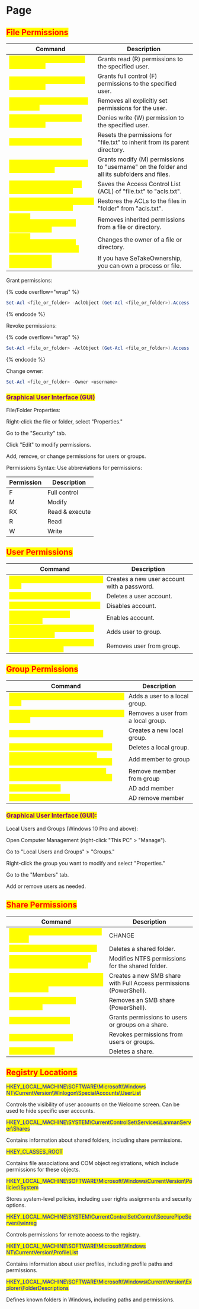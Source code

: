 # Page

## <mark style="color:red;">File Permissions</mark>

<table data-header-hidden data-full-width="true"><thead><tr><th>Command</th><th>Description</th></tr></thead><tbody><tr><td><mark style="color:yellow;"><code>icacls "file.txt" /grant "username:R"</code></mark></td><td>Grants read (R) permissions to the specified user.</td></tr><tr><td><mark style="color:yellow;"><code>icacls "file.txt" /grant "username:F"</code></mark></td><td>Grants full control (F) permissions to the specified user.</td></tr><tr><td><mark style="color:yellow;"><code>icacls "file.txt" /remove "username"</code></mark></td><td>Removes all explicitly set permissions for the user.</td></tr><tr><td><mark style="color:yellow;"><code>icacls "file.txt" /deny "username:W"</code></mark></td><td>Denies write (W) permission to the specified user.</td></tr><tr><td><mark style="color:yellow;"><code>icacls "file.txt" /reset</code></mark></td><td>Resets the permissions for "file.txt" to inherit from its parent directory.</td></tr><tr><td><mark style="color:yellow;"><code>icacls "C:\folder" /grant "username:M" /T</code></mark></td><td>Grants modify (M) permissions to "username" on the folder and all its subfolders and files.</td></tr><tr><td><mark style="color:yellow;"><code>icacls "file.txt" /save "C:\path\to\acls.txt"</code></mark></td><td>Saves the Access Control List (ACL) of "file.txt" to "acls.txt".</td></tr><tr><td><mark style="color:yellow;"><code>icacls "C:\folder" /restore "C:\path\to\acls.txt"</code></mark></td><td>Restores the ACLs to the files in "folder" from "acls.txt".</td></tr><tr><td><mark style="color:yellow;"><code>icacls &#x3C;FilePathOrDirectory> /inheritance:r</code></mark></td><td>Removes inherited permissions from a file or directory.</td></tr><tr><td><mark style="color:yellow;"><code>icacls &#x3C;FilePathOrDirectory> /setowner &#x3C;UserOrGroup></code></mark></td><td>Changes the owner of a file or directory.</td></tr><tr><td><mark style="color:yellow;"><code>takeown /f C:\&#x3C;filename>.exe</code></mark></td><td>If you have SeTakeOwnership, you can own a process or file.</td></tr></tbody></table>

Grant permissions:

{% code overflow="wrap" %}
```powershell
Set-Acl <file_or_folder> -AclObject (Get-Acl <file_or_folder>).Access | Add-AclEntry <username>:(R,W,X)
```
{% endcode %}

Revoke permissions:

{% code overflow="wrap" %}
```powershell
Set-Acl <file_or_folder> -AclObject (Get-Acl <file_or_folder>).Access | Remove-AclEntry <username>
```
{% endcode %}

Change owner:

```powershell
Set-Acl <file_or_folder> -Owner <username>
```

### <mark style="color:purple;">Graphical User Interface (GUI)</mark>

File/Folder Properties:

Right-click the file or folder, select "Properties."

Go to the "Security" tab.

Click "Edit" to modify permissions.

Add, remove, or change permissions for users or groups.

Permissions Syntax: Use abbreviations for permissions:

| Permission | Description    |
| ---------- | -------------- |
| F          | Full control   |
| M          | Modify         |
| RX         | Read & execute |
| R          | Read           |
| W          | Write          |

## <mark style="color:red;">User Permissions</mark>

<table data-header-hidden data-full-width="true"><thead><tr><th>Command</th><th>Description</th></tr></thead><tbody><tr><td><mark style="color:yellow;"><code>net user &#x3C;Username> &#x3C;Password> /add</code></mark></td><td>Creates a new user account with a password.</td></tr><tr><td><mark style="color:yellow;"><code>net user &#x3C;Username> /delete</code></mark></td><td>Deletes a user account.</td></tr><tr><td><mark style="color:yellow;"><code>net user &#x3C;username> /active:no</code></mark></td><td>Disables account.</td></tr><tr><td><mark style="color:yellow;"><code>net user &#x3C;username> /active:yes</code></mark></td><td>Enables account.</td></tr><tr><td><mark style="color:yellow;"><code>net localgroup &#x3C;group_name> &#x3C;username> /add</code></mark></td><td>Adds user to group.</td></tr><tr><td><mark style="color:yellow;"><code>net localgroup &#x3C;group_name> &#x3C;username> /delete</code></mark></td><td>Removes user from group.</td></tr></tbody></table>

## <mark style="color:red;">Group Permissions</mark>

<table data-header-hidden data-full-width="true"><thead><tr><th>Command</th><th>Description</th></tr></thead><tbody><tr><td><mark style="color:yellow;"><code>net localgroup &#x3C;GroupName> &#x3C;Username> /add</code></mark></td><td>Adds a user to a local group.</td></tr><tr><td><mark style="color:yellow;"><code>net localgroup &#x3C;GroupName> &#x3C;Username> /delete</code></mark></td><td>Removes a user from a local group.</td></tr><tr><td><mark style="color:yellow;"><code>net localgroup &#x3C;GroupName> /add</code></mark></td><td>Creates a new local group.</td></tr><tr><td><mark style="color:yellow;"><code>net localgroup &#x3C;GroupName> /delete</code></mark></td><td>Deletes a local group.</td></tr><tr><td><mark style="color:yellow;"><code>Add-LocalGroupMember -Group "&#x3C;group_name>" -Member "&#x3C;username>"</code></mark></td><td>Add member to group</td></tr><tr><td><mark style="color:yellow;"><code>Remove-LocalGroupMember -Group "&#x3C;group_name>" -Member "&#x3C;username>"</code></mark></td><td>Remove member from group</td></tr><tr><td><mark style="color:yellow;"><code>Add-ADGroupMember</code></mark></td><td>AD add member</td></tr><tr><td><mark style="color:yellow;"><code>Remove-ADGroupMember</code></mark></td><td>AD remove member</td></tr></tbody></table>

### <mark style="color:purple;">Graphical User Interface (GUI):</mark>

Local Users and Groups (Windows 10 Pro and above):

Open Computer Management (right-click "This PC" > "Manage").

Go to "Local Users and Groups" > "Groups."

Right-click the group you want to modify and select "Properties."

Go to the "Members" tab.

Add or remove users as needed.

## <mark style="color:red;">Share Permissions</mark>

<table data-header-hidden data-full-width="true"><thead><tr><th>Command</th><th>Description</th></tr></thead><tbody><tr><td><mark style="color:yellow;">`net share &#x3C;share_name> /grant:,&#x3C;READ</mark></td><td>CHANGE</td></tr><tr><td><mark style="color:yellow;"><code>net share &#x3C;ShareName> /delete</code></mark></td><td>Deletes a shared folder.</td></tr><tr><td><mark style="color:yellow;"><code>icacls &#x3C;FolderPath> /grant &#x3C;UserOrGroup>:&#x3C;Permission></code></mark></td><td>Modifies NTFS permissions for the shared folder.</td></tr><tr><td><mark style="color:yellow;"><code>New-SmbShare -Name &#x3C;ShareName> -Path &#x3C;FolderPath> -FullAccess &#x3C;UserOrGroup></code></mark></td><td>Creates a new SMB share with Full Access permissions (PowerShell).</td></tr><tr><td><mark style="color:yellow;"><code>Remove-SmbShare -Name &#x3C;ShareName></code></mark></td><td>Removes an SMB share (PowerShell).</td></tr><tr><td><mark style="color:yellow;"><code>Grant-SmbShareAccess</code></mark></td><td>Grants permissions to users or groups on a share.</td></tr><tr><td><mark style="color:yellow;"><code>Revoke-SmbShareAccess</code></mark></td><td>Revokes permissions from users or groups.</td></tr><tr><td><mark style="color:yellow;"><code>Remove-SmbShare</code></mark></td><td>Deletes a share.</td></tr></tbody></table>

## <mark style="color:red;">Registry Locations</mark>

<mark style="color:blue;">HKEY\_LOCAL\_MACHINE\SOFTWARE\Microsoft\Windows NT\CurrentVersion\Winlogon\SpecialAccounts\UserList</mark>

Controls the visibility of user accounts on the Welcome screen. Can be used to hide specific user accounts.

<mark style="color:blue;">HKEY\_LOCAL\_MACHINE\SYSTEM\CurrentControlSet\Services\LanmanServer\Shares</mark>

Contains information about shared folders, including share permissions.

<mark style="color:blue;">HKEY\_CLASSES\_ROOT</mark>

Contains file associations and COM object registrations, which include permissions for these objects.

<mark style="color:blue;">HKEY\_LOCAL\_MACHINE\SOFTWARE\Microsoft\Windows\CurrentVersion\Policies\System</mark>

Stores system-level policies, including user rights assignments and security options.

<mark style="color:blue;">HKEY\_LOCAL\_MACHINE\SYSTEM\CurrentControlSet\Control\SecurePipeServers\winreg</mark>

Controls permissions for remote access to the registry.

<mark style="color:blue;">HKEY\_LOCAL\_MACHINE\SOFTWARE\Microsoft\Windows NT\CurrentVersion\ProfileList</mark>

Contains information about user profiles, including profile paths and permissions.

<mark style="color:blue;">HKEY\_LOCAL\_MACHINE\SOFTWARE\Microsoft\Windows\CurrentVersion\Explorer\FolderDescriptions</mark>

Defines known folders in Windows, including paths and permissions.
